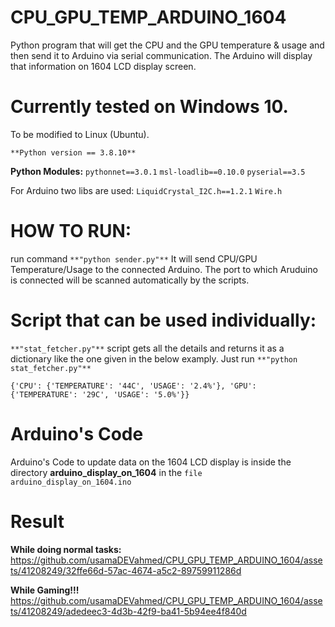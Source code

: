 # CPU_GPU_TEMP_ARDUINO_1604
Python program that will get the CPU and the GPU temperature &amp; usage and then send it to Arduino via serial communication. The Arduino will display that information on 1604 LCD display screen.

# Currently tested on Windows 10. 
To be modified to Linux (Ubuntu).

`**Python version == 3.8.10**`

**Python Modules:**
`pythonnet==3.0.1`
`msl-loadlib==0.10.0`
`pyserial==3.5`

For Arduino two libs are used:
`LiquidCrystal_I2C.h==1.2.1`
`Wire.h`


# **HOW TO RUN:**
run command `**"python sender.py"**`
It will send CPU/GPU Temperature/Usage to the connected Arduino. The port to which Aruduino is connected will be scanned automatically by the scripts.

# **Script that can be used individually:**
`**"stat_fetcher.py"**` script gets all the details and returns it as a dictionary like the one given in the below examply. 
Just run `**"python stat_fetcher.py"**`

`{'CPU': {'TEMPERATURE': '44C', 'USAGE': '2.4%'}, 'GPU': {'TEMPERATURE': '29C', 'USAGE': '5.0%'}}`

# Arduino's Code
Arduino's Code to update data on the 1604 LCD display is inside the directory **arduino_display_on_1604** in the `file arduino_display_on_1604.ino`

# Result
**While doing normal tasks:**
https://github.com/usamaDEVahmed/CPU_GPU_TEMP_ARDUINO_1604/assets/41208249/32ffe66d-57ac-4674-a5c2-89759911286d

**While Gaming!!!**
https://github.com/usamaDEVahmed/CPU_GPU_TEMP_ARDUINO_1604/assets/41208249/adedeec3-4d3b-42f9-ba41-5b94ee4f840d

